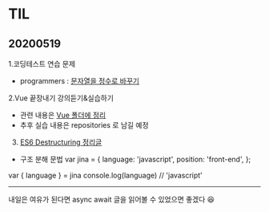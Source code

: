 # TIL
## 20200519
1.코딩테스트 연습 문제
- programmers : [문자열을 정수로 바꾸기](https://github.com/jina95/TIL/blob/master/Algorithm/LEVEL%201/%EB%AC%B8%EC%9E%90%EC%97%B4%EC%9D%84%20%EC%A0%95%EC%88%98%EB%A1%9C%20%EB%B0%94%EA%BE%B8%EA%B8%B0.html)

2.Vue 끝장내기 강의듣기&실습하기 
- 관련 내용은 [Vue 폴더에 정리](https://github.com/jina95/TIL/blob/master/Vue/Vue%20%EB%81%9D%EC%9E%A5%EB%82%B4%EA%B8%B0.md)
- 추후 실습 내용은 repositories 로 남길 예정

3. [ES6 Destructuring 정리글](https://joshua1988.github.io/es6-online-book/destructuring.html#%ED%8A%B9%EC%A0%95-%EA%B0%9D%EC%B2%B4%EC%9D%98-%EA%B0%92%EC%9D%84-%EA%BA%BC%EB%82%B4%EC%98%A4%EB%8A%94-%EB%B0%A9%EB%B2%95)
- 구조 분해 문법
var jina = {
  language: 'javascript',
  position: 'front-end',
};

var { language } = jina
console.log(language) // 'javascript'

<hr/>

내일은 여유가 된다면 async await 글을 읽어볼 수 있었으면 좋겠다 😆





